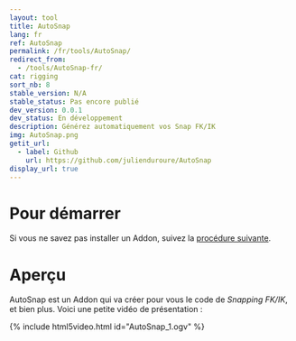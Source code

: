 ```yaml
---
layout: tool
title: AutoSnap
lang: fr
ref: AutoSnap
permalink: /fr/tools/AutoSnap/
redirect_from:
  - /tools/AutoSnap-fr/
cat: rigging
sort_nb: 8
stable_version: N/A
stable_status: Pas encore publié
dev_version: 0.0.1
dev_status: En développement
description: Générez automatiquement vos Snap FK/IK
img: AutoSnap.png
getit_url:
  - label: Github
    url: https://github.com/julienduroure/AutoSnap
display_url: true
---
```


# Pour démarrer
Si vous ne savez pas installer un Addon, suivez la [procédure suivante][1].  

# Aperçu
AutoSnap est un Addon qui va créer pour vous le code de *Snapping FK/IK*, et bien plus. Voici une petite vidéo de présentation :  

{% include html5video.html id="AutoSnap_1.ogv" %}

[1]: {{site.base_url}}/fr/AddonInstallation/
